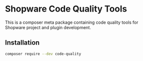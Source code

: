 # Shopware Code Quality Tools

This is a composer meta package containing code quality tools for Shopware project and plugin development.

## Installation

```bash
composer require --dev code-quality
```
